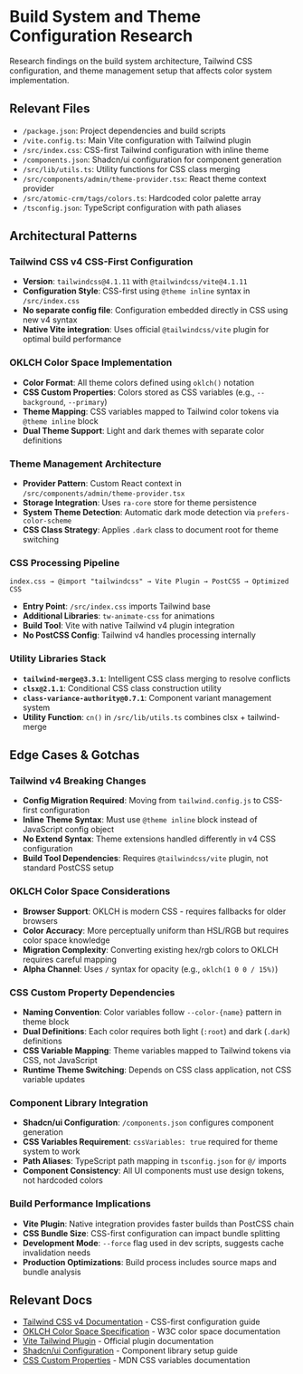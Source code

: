 # Build System and Theme Configuration Research

Research findings on the build system architecture, Tailwind CSS configuration, and theme management setup that affects color system implementation.

## Relevant Files
- `/package.json`: Project dependencies and build scripts
- `/vite.config.ts`: Main Vite configuration with Tailwind plugin
- `/src/index.css`: CSS-first Tailwind configuration with inline theme
- `/components.json`: Shadcn/ui configuration for component generation
- `/src/lib/utils.ts`: Utility functions for CSS class merging
- `/src/components/admin/theme-provider.tsx`: React theme context provider
- `/src/atomic-crm/tags/colors.ts`: Hardcoded color palette array
- `/tsconfig.json`: TypeScript configuration with path aliases

## Architectural Patterns

### **Tailwind CSS v4 CSS-First Configuration**
- **Version**: `tailwindcss@4.1.11` with `@tailwindcss/vite@4.1.11`
- **Configuration Style**: CSS-first using `@theme inline` syntax in `/src/index.css`
- **No separate config file**: Configuration embedded directly in CSS using new v4 syntax
- **Native Vite integration**: Uses official `@tailwindcss/vite` plugin for optimal build performance

### **OKLCH Color Space Implementation**
- **Color Format**: All theme colors defined using `oklch()` notation
- **CSS Custom Properties**: Colors stored as CSS variables (e.g., `--background`, `--primary`)
- **Theme Mapping**: CSS variables mapped to Tailwind color tokens via `@theme inline` block
- **Dual Theme Support**: Light and dark themes with separate color definitions

### **Theme Management Architecture**
- **Provider Pattern**: Custom React context in `/src/components/admin/theme-provider.tsx`
- **Storage Integration**: Uses `ra-core` store for theme persistence
- **System Theme Detection**: Automatic dark mode detection via `prefers-color-scheme`
- **CSS Class Strategy**: Applies `.dark` class to document root for theme switching

### **CSS Processing Pipeline**
```
index.css → @import "tailwindcss" → Vite Plugin → PostCSS → Optimized CSS
```
- **Entry Point**: `/src/index.css` imports Tailwind base
- **Additional Libraries**: `tw-animate-css` for animations
- **Build Tool**: Vite with native Tailwind v4 plugin integration
- **No PostCSS Config**: Tailwind v4 handles processing internally

### **Utility Libraries Stack**
- **`tailwind-merge@3.3.1`**: Intelligent CSS class merging to resolve conflicts
- **`clsx@2.1.1`**: Conditional CSS class construction utility
- **`class-variance-authority@0.7.1`**: Component variant management system
- **Utility Function**: `cn()` in `/src/lib/utils.ts` combines clsx + tailwind-merge

## Edge Cases & Gotchas

### **Tailwind v4 Breaking Changes**
- **Config Migration Required**: Moving from `tailwind.config.js` to CSS-first configuration
- **Inline Theme Syntax**: Must use `@theme inline` block instead of JavaScript config object
- **No Extend Syntax**: Theme extensions handled differently in v4 CSS configuration
- **Build Tool Dependencies**: Requires `@tailwindcss/vite` plugin, not standard PostCSS setup

### **OKLCH Color Space Considerations**
- **Browser Support**: OKLCH is modern CSS - requires fallbacks for older browsers
- **Color Accuracy**: More perceptually uniform than HSL/RGB but requires color space knowledge
- **Migration Complexity**: Converting existing hex/rgb colors to OKLCH requires careful mapping
- **Alpha Channel**: Uses `/` syntax for opacity (e.g., `oklch(1 0 0 / 15%)`)

### **CSS Custom Property Dependencies**
- **Naming Convention**: Color variables follow `--color-{name}` pattern in theme block
- **Dual Definitions**: Each color requires both light (`:root`) and dark (`.dark`) definitions
- **CSS Variable Mapping**: Theme variables mapped to Tailwind tokens via CSS, not JavaScript
- **Runtime Theme Switching**: Depends on CSS class application, not CSS variable updates

### **Component Library Integration**
- **Shadcn/ui Configuration**: `/components.json` configures component generation
- **CSS Variables Requirement**: `cssVariables: true` required for theme system to work
- **Path Aliases**: TypeScript path mapping in `tsconfig.json` for `@/` imports
- **Component Consistency**: All UI components must use design tokens, not hardcoded colors

### **Build Performance Implications**
- **Vite Plugin**: Native integration provides faster builds than PostCSS chain
- **CSS Bundle Size**: CSS-first configuration can impact bundle splitting
- **Development Mode**: `--force` flag used in dev scripts, suggests cache invalidation needs
- **Production Optimizations**: Build process includes source maps and bundle analysis

## Relevant Docs
- [Tailwind CSS v4 Documentation](https://tailwindcss.com/docs/v4-beta) - CSS-first configuration guide
- [OKLCH Color Space Specification](https://www.w3.org/TR/css-color-4/#ok-lab) - W3C color space documentation
- [Vite Tailwind Plugin](https://github.com/tailwindlabs/tailwindcss/tree/next/packages/%40tailwindcss-vite) - Official plugin documentation
- [Shadcn/ui Configuration](https://ui.shadcn.com/docs/installation/vite) - Component library setup guide
- [CSS Custom Properties](https://developer.mozilla.org/en-US/docs/Web/CSS/Using_CSS_custom_properties) - MDN CSS variables documentation